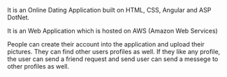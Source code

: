 It is an Online Dating Application built on HTML, CSS, Angular and ASP DotNet.

It is an Web Application which is hosted on AWS (Amazon Web Services)

People can create their account into the application and upload their pictures. They can find other users profiles as well. 
If they like any profile, the user can send a friend request and send user can send a messege to other profiles as well.
